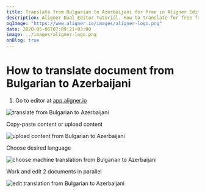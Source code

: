 ```yaml
---
title: Translate from Bulgarian to Azerbaijani for free in Aligner Editor
description: Aligner Dual Editor Tutorial. How to translate for free from Bulgarian to Azerbaijani. Aligner is multilingual document management platform. 
ogImage: "https://www.aligner.io/images/aligner-logo.png"
date: 2020-05-06T07:09:21+03:00
image: ../images/aligner-logo.png
onBlog: true
---
```


# How to translate document from Bulgarian to Azerbaijani

1. Go to editor at [app.aligner.io](https://app.aligner.io "Aligner App web page")

![translate from Bulgarian to Azerbaijani](../aligner-blank-editor.png "translate from Bulgarian to Azerbaijani")

Copy-paste content or upload content

![upload content from Bulgarian to Azerbaijani](../aligner-uploaded-document.png "upload content from Bulgarian to Azerbaijani")

Choose desired language

![choose machine translation from Bulgarian to Azerbaijani](../aligner-language-dropdown.png "choose machine translation from Bulgarian to Azerbaijani")

Work and edit 2 documents in parallel

![edit translation from Bulgarian to Azerbaijani](../aligner-double-sitded-editor.png "edit translation from Bulgarian to Azerbaijani")

